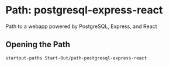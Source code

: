 # Path: postgresql-express-react
Path to a webapp powered by PostgreSQL, Express, and React

## Opening the Path

```shell
startout-paths Start-Out/path-postgresql-express-react
```
